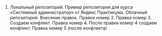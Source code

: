1. Локальный репозиторий. Пример репозитория для курса «Системный администратор» от Яндекс Практикума.
Облачный репозиторий. Внесение правок. Правка номер 2. Правка номер 3. Создаем конфликт. Правка номер 4. После правки номер 4 создаем конфликт. Правка номер 5 (после конфликта)
